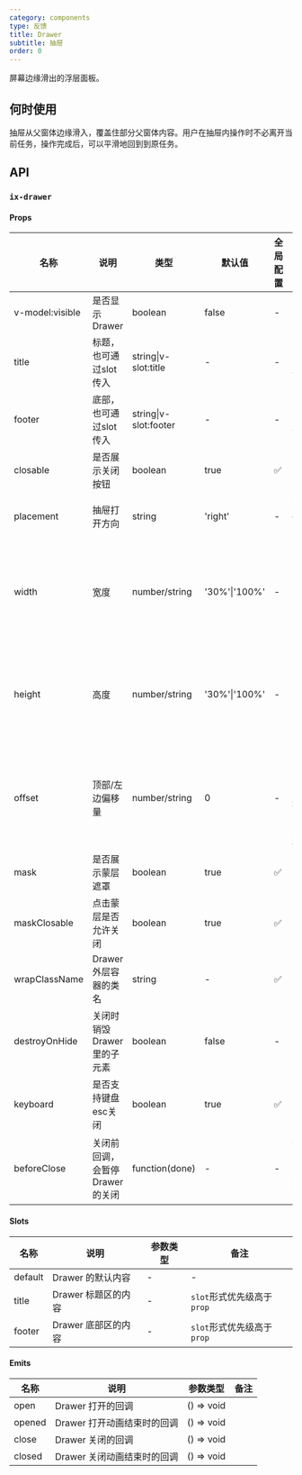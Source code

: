 ```yaml
---
category: components
type: 反馈
title: Drawer
subtitle: 抽屉
order: 0
---
```



屏幕边缘滑出的浮层面板。

## 何时使用

抽屉从父窗体边缘滑入，覆盖住部分父窗体内容。用户在抽屉内操作时不必离开当前任务，操作完成后，可以平滑地回到到原任务。

## API

### `ix-drawer`

#### Props

| 名称 | 说明 | 类型  | 默认值 | 全局配置 | 备注 |
| --- | --- | --- | --- | --- | --- |
v-model:visible | 是否显示Drawer | boolean | false | -
title | 标题，也可通过slot传入 | string\|v-slot:title | - | - | 不传则不显示
footer | 底部，也可通过slot传入 | string\|v-slot:footer | - | - | 不传则不显示
closable | 是否展示关闭按钮 | boolean | true | ✅ 
placement | 抽屉打开方向 | string | 'right' | - | 可选值`top` / `right` / `bottom` / `left`
width | 宽度 | number/string | '30%'\|'100%' | - | placement为`left`/`right`时默认30%，`top`/`bottom`时默认100%
height | 高度 | number/string | '30%'\|'100%' | - | placement为`top`/`bottom`时默认30%，`left`/`right`时默认100%
offset | 顶部/左边偏移量 | number/string | 0 | - |  placement为`left`/`right`时顶部偏移量，`top`/`bottom`时左边偏移量
mask | 是否展示蒙层遮罩 | boolean | true | ✅ 
maskClosable | 点击蒙层是否允许关闭 | boolean | true | ✅ 
wrapClassName | Drawer外层容器的类名 | string | - | ✅ 
destroyOnHide | 关闭时销毁Drawer里的子元素 | boolean | false | -
keyboard | 是否支持键盘esc关闭 | boolean | true | ✅ 
beforeClose | 关闭前回调，会暂停 Drawer 的关闭 | function(done) | - | - | done 用于关闭 Drawer，进行关闭二次确认

#### Slots

| 名称 | 说明 | 参数类型 | 备注 |
| --- | --- | --- | --- |
default | Drawer 的默认内容 | - | -
title | Drawer 标题区的内容 | - | `slot`形式优先级高于`prop`
footer | Drawer 底部区的内容 | - | `slot`形式优先级高于`prop`

#### Emits

| 名称 | 说明 | 参数类型 | 备注 |
| --- | --- | --- | --- |
open | Drawer 打开的回调 | () => void
opened | Drawer 打开动画结束时的回调 | () => void
close | Drawer 关闭的回调 | () => void
closed | Drawer 关闭动画结束时的回调 | () => void
